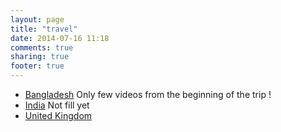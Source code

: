 ```yaml
---
layout: page
title: "travel"
date: 2014-07-16 11:18
comments: true
sharing: true
footer: true
---
```

<ul>
  <li><a href="https://www.youtube.com/channel/UC8IeVR7zYFIFw01vBAcQ9bw/videos" target="_blank">Bangladesh</a> Only few videos from the beginning of the trip ! </li>
  <li><a href="/blog/categories/india">India</a> Not fill yet</li>
  <li><a href="/blog/categories/united-kingdom">United Kingdom</a></li>
</ul>
